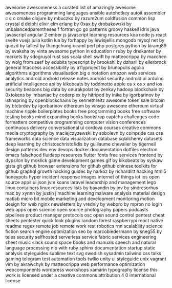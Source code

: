awesome awesomeness a curated list of amazingly awesome awesomeness programming languages ansible autohotkey autoit assembler c c c cmake clojure by mbuczko by razum2um coldfusion common lisp crystal d delphi elixir elm erlang by 0xax by drobakowski by unbalancedparentheses f fortran go go patterns groovy haskell idris java javascript angular 2 ember js javascript learning resources koa node js react svelte vuejs julia kotlin lua by forhappy by lewisjellis mongodb mysql net by quozd by tallesl by thangchung ocaml perl php postgres python by kirang89 by svaksha by vinta awesome python in education r ruby by dreikanter by markets by sdogruyol rust sas scala shell swift by matteocrippa by maxchen by wolg from zeef by edubits typescript by brookshi by dzharii by ellerbrock general htaccess accessibility by a11yproject by brunopulis agolia algorithms algorithms visualisation big o notation amazon web services analytics android android release notes android security android ui arduino artificial intelligence api by kikobeats by toddmotto apple os x os x and ios security beacons big data by onurakpolat by zenkay hadoop blockchain by 0xtokens by imbaniac by coderplex by hitripod by inike by igorbarinov by istinspring by openblockchains by kennethreitz awesome token sale bitcoin by btcbrdev by igorbarinov ethereum by vinsgo awesome ethereum virtual machine ripple boilerplates books free programming books free software testing books mind expanding books bootstrap captcha challenges code formatters competitive programming computer vision conferences continuous delivery conversational ui cordova courses creative commons media cryptography by maciejczyzewski by sobolevn by coinpride css css frameworks data science data visualization database sqlalchemy datasets deep learning by christoschristofidis by guillaume chevalier by tigerneil design patterns dev env devops docker documentation dotfiles electron emacs falsehood fluidapp resources flutter fonts free services frontend by dypsilon by moklick game development games gif by kikobeats by syskaw gists git github browser extensions for github github chinese toolkits for github graphql growth hacking guides by narkoz by richardlitt hacking html5 honeypots hyper incident response images internet of things iot ios open source apps ui json jvm koans laravel leadership and management lego linux containers linux resources lists by bayandin by jnv by sindresorhus mac by xynnn by justin j machine learning malware analysis material design matlab micro bit mobile marketing and development monitoring motion design for web nginx newsletters by vredniy by webpro by mpron no login web apps open science open source photography papers podcasts pipelines product manager protocols osc open sound control pentest cheat sheets pentester quick look plugins random forest raspberrypi react native readme regex remote job remote work rest robotics rnn scalability science fiction search engine optimization seo by marcobiedermann by sneg55 by teles security selfhosted serverless service fabric services engineering sheet music slack sound space books and manuals speech and natural language processing nlp with ruby sphinx documentation startup static analysis styleguides sublime text svg swedish sysadmin tailwind css talks gaming telegram test automation tools twilio unity ui styleguide unix vagrant vim by akrawchyk by matteocrippa web performance optimization webcomponents wordpress workshops xamarin typography license this work is licensed under a creative commons attribution 4 0 international license